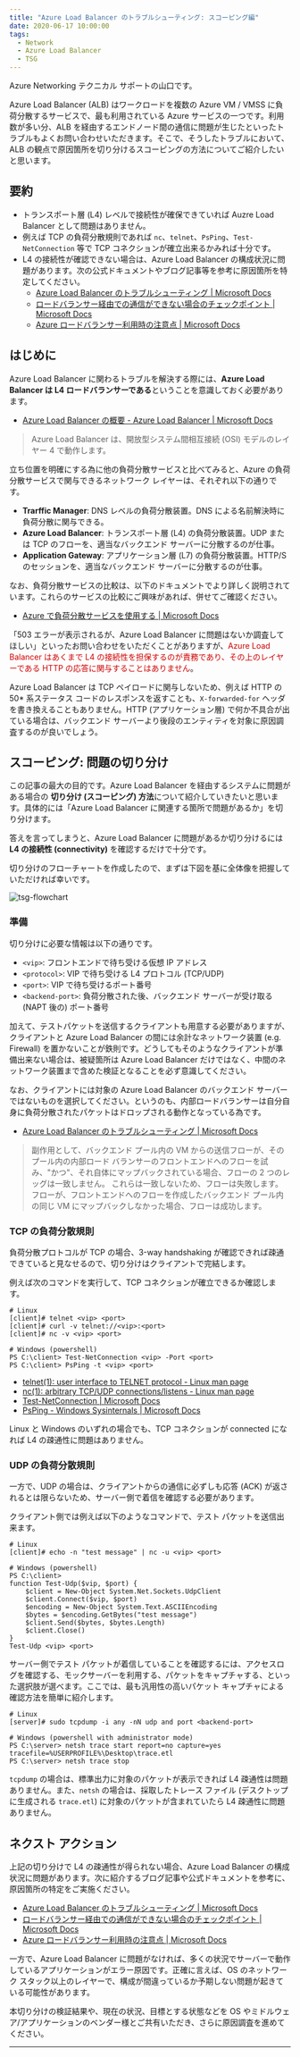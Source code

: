 ```yaml
---
title: "Azure Load Balancer のトラブルシューティング: スコーピング編"
date: 2020-06-17 10:00:00
tags:
  - Network
  - Azure Load Balancer
  - TSG
---
```


Azure Networking テクニカル サポートの山口です。

Azure Load Balancer (ALB) はワークロードを複数の Azure VM / VMSS に負荷分散するサービスで、最も利用されている Azure サービスの一つです。利用数が多い分、ALB を経由するエンドノード間の通信に問題が生じたといったトラブルもよくお問い合わせいただきます。そこで、そうしたトラブルにおいて、ALB の観点で原因箇所を切り分けるスコーピングの方法についてご紹介したいと思います。

<!-- more -->

## 要約

- トランスポート層 (L4) レベルで接続性が確保できていれば Auzre Load Balancer として問題はありません。
- 例えば TCP の負荷分散規則であれば `nc`、`telnet`、`PsPing`、`Test-NetConnection` 等で TCP コネクションが確立出来るかみれば十分です。
- L4 の接続性が確認できない場合は、Azure Load Balancer の構成状況に問題があります。次の公式ドキュメントやブログ記事等を参考に原因箇所を特定してください。
  - [Azure Load Balancer のトラブルシューティング | Microsoft Docs](https://docs.microsoft.com/ja-jp/azure/load-balancer/load-balancer-troubleshoot)
  - [ロードバランサー経由での通信ができない場合のチェックポイント | Microsoft Docs](https://docs.microsoft.com/ja-jp/archive/blogs/jpaztech/loadbalancer-troubleshooting)
  - [Azure ロードバランサー利用時の注意点 | Microsoft Docs](https://docs.microsoft.com/ja-jp/archive/blogs/jpaztech/azurelb-tips)

## はじめに

 Azure Load Balancer に関わるトラブルを解決する際には、**Azure Load Balancer は L4 ロードバランサーである**ということを意識しておく必要があります。

* [Azure Load Balancer の概要 - Azure Load Balancer | Microsoft Docs](https://docs.microsoft.com/ja-jp/azure/load-balancer/load-balancer-overview)
  
> Azure Load Balancer は、開放型システム間相互接続 (OSI) モデルのレイヤー 4 で動作します。 

立ち位置を明確にする為に他の負荷分散サービスと比べてみると、Azure の負荷分散サービスで関与できるネットワーク レイヤーは、それぞれ以下の通りです。

* **Trarffic Manager**: DNS レベルの負荷分散装置。DNS による名前解決時に負荷分散に関与できる。
* **Azure Load Balancer**: トランスポート層 (L4) の負荷分散装置。UDP または TCP のフローを、適当なバックエンド サーバーに分散するのが仕事。
* **Application Gateway**: アプリケーション層 (L7) の負荷分散装置。HTTP/S のセッションを、適当なバックエンド サーバーに分散するのが仕事。

なお、負荷分散サービスの比較は、以下のドキュメントでより詳しく説明されています。これらのサービスの比較にご興味があれば、併せてご確認ください。

* [Azure で負荷分散サービスを使用する | Microsoft Docs](https://docs.microsoft.com/ja-jp/azure/traffic-manager/traffic-manager-load-balancing-azure)

「503 エラーが表示されるが、Azure Load Balancer に問題はないか調査してほしい」といったお問い合わせをいただくことがありますが、<span style="color: #d00000">Azure Load Balancer はあくまで L4 の接続性を担保するのが責務であり、その上のレイヤーである HTTP の応答に関与することはありません</span>。

Azure Load Balancer は TCP ペイロードに関与しないため、例えば HTTP の 50* 系ステータス コードのレスポンスを返すことも、`X-forwarded-for` ヘッダを書き換えることもありません。HTTP (アプリケーション層) で何か不具合が出ている場合は、バックエンド サーバーより後段のエンティティを対象に原因調査するのが良いでしょう。

## スコーピング: 問題の切り分け

この記事の最大の目的です。Azure Load Balancer を経由するシステムに問題がある場合の **切り分け (スコーピング) 方法**について紹介していきたいと思います。具体的には「Azure Load Balancer に関連する箇所で問題があるか」を切り分けます。

答えを言ってしまうと、Azure Load Balancer に問題があるか切り分けるには **L4 の接続性 (connectivity)** を確認するだけで十分です。

切り分けのフローチャートを作成したので、まずは下図を基に全体像を把握していただければ幸いです。

![tsg-flowchart](./tsg-azure-load-balancer-scoping/scoping-flowchart.png)


### 準備

切り分けに必要な情報は以下の通りです。

- `<vip>`: フロントエンドで待ち受ける仮想 IP アドレス
- `<protocol>`: VIP で待ち受ける L4 プロトコル (TCP/UDP)
- `<port>`: VIP で待ち受けるポート番号
- `<backend-port>`: 負荷分散された後、バックエンド サーバーが受け取る (NAPT 後の) ポート番号

加えて、テストパケットを送信するクライアントも用意する必要がありますが、クライアントと Azure Load Balancer の間には余計なネットワーク装置 (e.g. Firewall) を置かないことが鉄則です。どうしてもそのようなクライアントが準備出来ない場合は、被疑箇所は Azure Load Balancer だけではなく、中間のネットワーク装置まで含めた検証となることを必ず意識してください。

なお、クライアントには対象の Azure Load Balancer のバックエンド サーバーではないものを選択してください。というのも、内部ロードバランサーは自分自身に負荷分散されたパケットはドロップされる動作となっている為です。

* [Azure Load Balancer のトラブルシューティング | Microsoft Docs](https://docs.microsoft.com/ja-jp/azure/load-balancer/load-balancer-troubleshoot#cause-4-accessing-the-internal-load-balancer-frontend-from-the-participating-load-balancer-backend-pool-vm)

> 副作用として、バックエンド プール内の VM からの送信フローが、そのプール内の内部ロード バランサーのフロントエンドへのフローを試み、"かつ"、それ自体にマップバックされている場合、フローの 2 つのレッグは一致しません。 これらは一致しないため、フローは失敗します。 フローが、フロントエンドへのフローを作成したバックエンド プール内の同じ VM にマップバックしなかった場合、フローは成功します。

### TCP の負荷分散規則

負荷分散プロトコルが TCP の場合、3-way handshaking が確認できれば疎通できていると見なせるので、切り分けはクライアントで完結します。

例えば次のコマンドを実行して、TCP コネクションが確立できるか確認します。

```
# Linux
[client]# telnet <vip> <port>
[client]# curl -v telnet://<vip>:<port>
[client]# nc -v <vip> <port>

# Windows (powershell)
PS C:\client> Test-NetConnection <vip> -Port <port>
PS C:\client> PsPing -t <vip> <port>
```

- [telnet(1): user interface to TELNET protocol - Linux man page](https://Linux.die.net/man/1/telnet)
- [nc(1): arbitrary TCP/UDP connections/listens - Linux man page](https://Linux.die.net/man/1/nc)
- [Test-NetConnection | Microsoft Docs](https://docs.microsoft.com/en-us/powershell/module/nettcpip/test-netconnection?view=win10-ps)
- [PsPing - Windows Sysinternals | Microsoft Docs](https://docs.microsoft.com/en-us/sysinternals/downloads/psping)

Linux と Windows のいずれの場合でも、TCP コネクションが connected になれば L4 の疎通性に問題はありません。

### UDP の負荷分散規則

一方で、UDP の場合は、クライアントからの通信に必ずしも応答 (ACK) が返されるとは限らないため、サーバー側で着信を確認する必要があります。

クライアント側では例えば以下のようなコマンドで、テスト パケットを送信出来ます。

```
# Linux
[client]# echo -n "test message" | nc -u <vip> <port>

# Windows (powershell)
PS C:\client>
function Test-Udp($vip, $port) {
    $client = New-Object System.Net.Sockets.UdpClient
    $client.Connect($vip, $port)
    $encoding = New-Object System.Text.ASCIIEncoding
    $bytes = $encoding.GetBytes("test message")
    $client.Send($bytes, $bytes.Length)
    $client.Close()
}
Test-Udp <vip> <port>
```

サーバー側でテスト パケットが着信していることを確認するには、アクセスログを確認する、モックサーバーを利用する、パケットをキャプチャする、といった選択肢が選べます。ここでは、最も汎用性の高いパケット キャプチャによる確認方法を簡単に紹介します。

```
# Linux
[server]# sudo tcpdump -i any -nN udp and port <backend-port>

# Windows (powershell with administrator mode)
PS C:\server> netsh trace start report=no capture=yes tracefile=%USERPROFILE%\Desktop\trace.etl
PS C:\server> netsh trace stop
```

`tcpdump` の場合は、標準出力に対象のパケットが表示できれば L4 疎通性は問題ありません。また、`netsh` の場合は、採取したトレース ファイル (デスクトップに生成される `trace.etl`) に対象のパケットが含まれていたら L4 疎通性に問題ありません。

## ネクスト アクション

上記の切り分けで L4 の疎通性が得られない場合、Azure Load Balancer の構成状況に問題があります。次に紹介するブログ記事や公式ドキュメントを参考に、原因箇所の特定をご実施ください。

- [Azure Load Balancer のトラブルシューティング | Microsoft Docs](https://docs.microsoft.com/ja-jp/azure/load-balancer/load-balancer-troubleshoot)
- [ロードバランサー経由での通信ができない場合のチェックポイント | Microsoft Docs](https://docs.microsoft.com/ja-jp/archive/blogs/jpaztech/loadbalancer-troubleshooting)
- [Azure ロードバランサー利用時の注意点 | Microsoft Docs](https://docs.microsoft.com/ja-jp/archive/blogs/jpaztech/azurelb-tips)

一方で、Azure Load Balancer に問題がなければ、多くの状況でサーバーで動作しているアプリケーションがエラー原因です。正確に言えば、OS のネットワーク スタック以上のレイヤーで、構成が間違っているか予期しない問題が起きている可能性があります。

本切り分けの検証結果や、現在の状況、目標とする状態などを OS やミドルウェア/アプリケーションのベンダー様とご共有いただき、さらに原因調査を進めてください。

---

